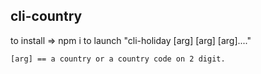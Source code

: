 cli-country
-----------

to install => 
    npm i
to launch
    "cli-holiday [arg] [arg] [arg]...."

    [arg] == a country or a country code on 2 digit.    
    